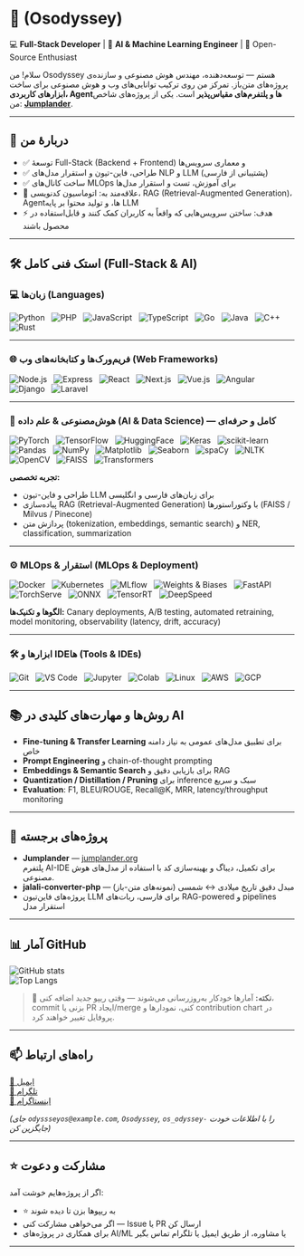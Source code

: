 # 👋 (Osodyssey)

💻 **Full-Stack Developer** | 🤖 **AI & Machine Learning Engineer** | 🚀 Open-Source Enthusiast

سلام! من Osodyssey هستم — توسعه‌دهنده، مهندس هوش مصنوعی و سازنده‌ی پروژه‌های متن‌باز. تمرکز من روی ترکیب توانایی‌های وب و هوش مصنوعی برای ساخت **ابزارهای کاربردی، Agentها و پلتفرم‌های مقیاس‌پذیر** است. یکی از پروژه‌های شاخص من: **[Jumplander](https://jumplander.org)**.

---

## 🔭 دربارهٔ من
- ✅ توسعهٔ Full-Stack (Backend + Frontend) و معماری سرویس‌ها  
- ✅ طراحی، فاین-تیون و استقرار مدل‌های NLP و LLM (پشتیبانی از فارسی)  
- ✅ ساخت کانال‌های MLOps برای آموزش، تست و استقرار مدل‌ها  
- 🎯 علاقه‌مند به: اتوماسیون کدنویسی، RAG (Retrieval-Augmented Generation)، Agentها، و تولید محتوا بر پایه LLM  
- ⚡ هدف: ساختن سرویس‌هایی که واقعاً به کاربران کمک کنند و قابل‌استفاده در محصول باشند

---

## 🛠️ استک فنی کامل (Full-Stack & AI)

### 💻 زبان‌ها (Languages)
![Python](https://img.shields.io/badge/Python-3776AB?logo=python&logoColor=fff) &nbsp;
![PHP](https://img.shields.io/badge/PHP-777BB4?logo=php&logoColor=fff) &nbsp;
![JavaScript](https://img.shields.io/badge/JavaScript-F7DF1E?logo=javascript&logoColor=000) &nbsp;
![TypeScript](https://img.shields.io/badge/TypeScript-3178C6?logo=typescript&logoColor=fff) &nbsp;
![Go](https://img.shields.io/badge/Go-00ADD8?logo=go&logoColor=fff) &nbsp;
![Java](https://img.shields.io/badge/Java-007396?logo=java&logoColor=fff) &nbsp;
![C++](https://img.shields.io/badge/C%2B%2B-00599C?logo=c%2B%2B&logoColor=fff) &nbsp;
![Rust](https://img.shields.io/badge/Rust-000000?logo=rust&logoColor=fff)

---

### 🌐 فریم‌ورک‌ها و کتابخانه‌های وب (Web Frameworks)
![Node.js](https://img.shields.io/badge/Node.js-339933?logo=node.js&logoColor=fff) &nbsp;
![Express](https://img.shields.io/badge/Express-000000?logo=express&logoColor=fff) &nbsp;
![React](https://img.shields.io/badge/React-61DAFB?logo=react&logoColor=000) &nbsp;
![Next.js](https://img.shields.io/badge/Next.js-000000?logo=next.js&logoColor=fff) &nbsp;
![Vue.js](https://img.shields.io/badge/Vue.js-4FC08D?logo=vue.js&logoColor=fff) &nbsp;
![Angular](https://img.shields.io/badge/Angular-DD0031?logo=angular&logoColor=fff) &nbsp;
![Django](https://img.shields.io/badge/Django-092E20?logo=django&logoColor=fff) &nbsp;
![Laravel](https://img.shields.io/badge/Laravel-FF2D20?logo=laravel&logoColor=fff)

---

### 🤖 هوش‌مصنوعی & علم داده (AI & Data Science) — کامل و حرفه‌ای
![PyTorch](https://img.shields.io/badge/PyTorch-EE4C2C?logo=pytorch&logoColor=fff) &nbsp;
![TensorFlow](https://img.shields.io/badge/TensorFlow-FF6F00?logo=tensorflow&logoColor=fff) &nbsp;
![HuggingFace](https://img.shields.io/badge/HuggingFace-FFA500?logo=huggingface&logoColor=fff) &nbsp;
![Keras](https://img.shields.io/badge/Keras-D00000?logo=keras&logoColor=fff) &nbsp;
![scikit-learn](https://img.shields.io/badge/scikit--learn-F7931E?logo=scikit-learn&logoColor=fff) &nbsp;
![Pandas](https://img.shields.io/badge/Pandas-150458?logo=pandas&logoColor=fff) &nbsp;
![NumPy](https://img.shields.io/badge/NumPy-013243?logo=numpy&logoColor=fff) &nbsp;
![Matplotlib](https://img.shields.io/badge/Matplotlib-11557C?logo=matplotlib&logoColor=fff) &nbsp;
![Seaborn](https://img.shields.io/badge/Seaborn-4C72B0?logo=seaborn&logoColor=fff) &nbsp;
![spaCy](https://img.shields.io/badge/spaCy-09A3D5?logo=spacy&logoColor=fff) &nbsp;
![NLTK](https://img.shields.io/badge/NLTK-990000?logo=nltk&logoColor=fff) &nbsp;
![OpenCV](https://img.shields.io/badge/OpenCV-5C3EE8?logo=opencv&logoColor=fff) &nbsp;
![FAISS](https://img.shields.io/badge/FAISS-2F74B5?logo=faiss&logoColor=fff) &nbsp;
![Transformers](https://img.shields.io/badge/Transformers-FF8C00?logo=transformers&logoColor=fff)

**تجربه تخصصی:**  
- طراحی و فاین-تیون LLM برای زبان‌های فارسی و انگلیسی  
- پیاده‌سازی RAG (Retrieval-Augmented Generation) با وکتوراستورها (FAISS / Milvus / Pinecone)  
- پردازش متن (tokenization, embeddings, semantic search) و NER, classification, summarization

---

### ⚙️ MLOps & استقرار (MLOps & Deployment)
![Docker](https://img.shields.io/badge/Docker-2496ED?logo=docker&logoColor=fff) &nbsp;
![Kubernetes](https://img.shields.io/badge/Kubernetes-326CE5?logo=kubernetes&logoColor=fff) &nbsp;
![MLflow](https://img.shields.io/badge/MLflow-000000?logo=mlflow&logoColor=fff) &nbsp;
![Weights & Biases](https://img.shields.io/badge/W%26B-4110A8?logo=wandb&logoColor=fff) &nbsp;
![FastAPI](https://img.shields.io/badge/FastAPI-009688?logo=fastapi&logoColor=fff) &nbsp;
![TorchServe](https://img.shields.io/badge/TorchServe-EE4C2C?logo=torcheserve&logoColor=fff) &nbsp;
![ONNX](https://img.shields.io/badge/ONNX-000000?logo=onnx&logoColor=fff) &nbsp;
![TensorRT](https://img.shields.io/badge/TensorRT-FF6600?logo=tensorrt&logoColor=fff) &nbsp;
![DeepSpeed](https://img.shields.io/badge/DeepSpeed-0B6FFF?logo=deepspeed&logoColor=fff)

**الگوها و تکنیک‌ها:** Canary deployments, A/B testing, automated retraining, model monitoring, observability (latency, drift, accuracy)

---

### 🛠️ ابزارها و IDEها (Tools & IDEs)
![Git](https://img.shields.io/badge/Git-F05032?logo=git&logoColor=fff) &nbsp;
![VS Code](https://img.shields.io/badge/VS%20Code-007ACC?logo=visualstudiocode&logoColor=fff) &nbsp;
![Jupyter](https://img.shields.io/badge/Jupyter-F37626?logo=jupyter&logoColor=fff) &nbsp;
![Colab](https://img.shields.io/badge/Google%20Colab-4285F4?logo=googlecolab&logoColor=fff) &nbsp;
![Linux](https://img.shields.io/badge/Linux-FCC624?logo=linux&logoColor=000) &nbsp;
![AWS](https://img.shields.io/badge/AWS-232F3E?logo=amazonaws&logoColor=fff) &nbsp;
![GCP](https://img.shields.io/badge/GCP-4285F4?logo=googlecloud&logoColor=fff)

---

## 📚 روش‌ها و مهارت‌های کلیدی در AI
- **Fine-tuning & Transfer Learning** برای تطبیق مدل‌های عمومی به نیاز دامنه خاص  
- **Prompt Engineering** و chain-of-thought prompting  
- **Embeddings & Semantic Search** برای بازیابی دقیق و RAG  
- **Quantization / Distillation / Pruning** برای inference سبک و سریع  
- **Evaluation**: F1, BLEU/ROUGE, Recall@K, MRR, latency/throughput monitoring

---

## 🚀 پروژه‌های برجسته
- **Jumplander** — [jumplander.org](https://jumplander.org)  
  پلتفرم AI-IDE برای تکمیل، دیباگ و بهینه‌سازی کد با استفاده از مدل‌های هوش مصنوعی.  
- **jalali-converter-php** — مبدل دقیق تاریخ میلادی ↔ شمسی (نمونه‌های متن-باز)  
- پروژه‌های فاین‌تیون LLM برای فارسی، ربات‌های RAG-powered و pipelines استقرار مدل

---

## 📊 آمار GitHub
![GitHub stats](https://github-readme-stats.vercel.app/api?username=Osodyssey&show_icons=true&theme=radical)  
![Top Langs](https://github-readme-stats.vercel.app/api/top-langs/?username=Osodyssey&layout=compact&theme=radical)

> 🔔 **نکته:** آمارها خودکار به‌روزرسانی می‌شوند — وقتی ریپو جدید اضافه کنی، commit بزنی یا PR ایجاد/merge کنی، نمودارها و contribution chart در پروفایل تغییر خواهند کرد.

---

## 📫 راه‌های ارتباط
[📧 ایمیل](mailto:odyssseyos@example.com) &nbsp;  
[📱 تلگرام](https://t.me/Osodyssey) &nbsp;  
[📸 اینستاگرام](https://instagram.com/os_odyssey)

*(جای `odyssseyos@example.com`, `Osodyssey`, `os_odyssey-` را با اطلاعات خودت جایگزین کن)*

---

## ⭐ مشارکت و دعوت
اگر از پروژه‌هایم خوشت آمد:  
- ⭐ به ریپوها بزن تا دیده شوند  
- اگر می‌خواهی مشارکت کنی — Issue یا PR ارسال کن  
- برای همکاری در پروژه‌های AI/ML یا مشاوره، از طریق ایمیل یا تلگرام تماس بگیر

---
